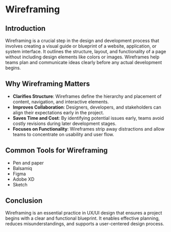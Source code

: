 # Wireframing

## Introduction

Wireframing is a crucial step in the design and development process that involves creating a visual guide or blueprint of a website, application, or system interface. It outlines the structure, layout, and functionality of a page without including design elements like colors or images. Wireframes help teams plan and communicate ideas clearly before any actual development begins.

## Why Wireframing Matters

- **Clarifies Structure**: Wireframes define the hierarchy and placement of content, navigation, and interactive elements.
- **Improves Collaboration**: Designers, developers, and stakeholders can align their expectations early in the project.
- **Saves Time and Cost**: By identifying potential issues early, teams avoid costly revisions during later development stages.
- **Focuses on Functionality**: Wireframes strip away distractions and allow teams to concentrate on usability and user flow.

## Common Tools for Wireframing

- Pen and paper
- Balsamiq
- Figma
- Adobe XD
- Sketch

## Conclusion

Wireframing is an essential practice in UX/UI design that ensures a project begins with a clear and functional blueprint. It enables effective planning, reduces misunderstandings, and supports a user-centered design process.
